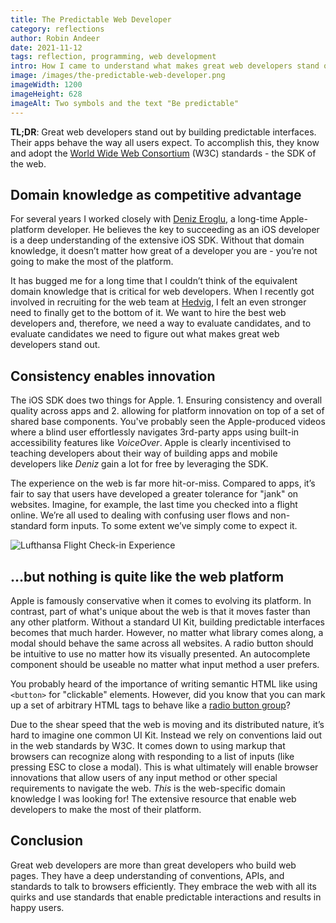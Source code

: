 ```yaml
---
title: The Predictable Web Developer
category: reflections
author: Robin Andeer
date: 2021-11-12
tags: reflection, programming, web development
intro: How I came to understand what makes great web developers stand out.
image: /images/the-predictable-web-developer.png
imageWidth: 1200
imageHeight: 628
imageAlt: Two symbols and the text "Be predictable"
---
```


**TL;DR**: Great web developers stand out by building predictable interfaces. Their apps behave the way all users expect. To accomplish this, they know and adopt the [World Wide Web Consortium](https://www.w3.org) (W3C) standards - the SDK of the web.

## Domain knowledge as competitive advantage

For several years I worked closely with [Deniz Eroglu](https://www.linkedin.com/in/denizeroglu), a long-time Apple-platform developer. He believes the key to succeeding as an iOS developer is a deep understanding of the extensive iOS SDK. Without that domain knowledge, it doesn’t matter how great of a developer you are - you’re not going to make the most of the platform.

It has bugged me for a long time that I couldn’t think of the equivalent domain knowledge that is critical for web developers. When I recently got involved in recruiting for the web team at [Hedvig](https://www.hedvig.com), I felt an even stronger need to finally get to the bottom of it. We want to hire the best web developers and, therefore, we need a way to evaluate candidates, and to evaluate candidates we need to figure out what makes great web developers stand out.

## Consistency enables innovation

The iOS SDK does two things for Apple. 1. Ensuring consistency and overall quality across apps and 2. allowing for platform innovation on top of a set of shared base components. You've probably seen the Apple-produced videos where a blind user effortlessly navigates 3rd-party apps using built-in accessibility features like *VoiceOver*. Apple is clearly incentivised to teaching developers about their way of building apps and mobile developers like *Deniz* gain a lot for free by leveraging the SDK.

The experience on the web is far more hit-or-miss. Compared to apps, it’s fair to say that users have developed a greater tolerance for "jank" on websites. Imagine, for example, the last time you checked into a flight online. We’re all used to dealing with confusing user flows and non-standard form inputs. To some extent we’ve simply come to expect it.

![Lufthansa Flight Check-in Experience](/images/the-predictable-web-developer-flight.png "Lufthansa Flight Check-in Experience")

## ...but nothing is quite like the web platform

Apple is famously conservative when it comes to evolving its platform. In contrast, part of what's unique about the web is that it moves faster than any other platform. Without a standard UI Kit, building predictable interfaces becomes that much harder. However, no matter what library comes along, a modal should behave the same across all websites. A radio button should be intuitive to use no matter how its visually presented. An autocomplete component should be useable no matter what input method a user prefers.

You probably heard of the importance of writing semantic HTML like using `<button>` for "clickable" elements. However, did you know that you can mark up a set of arbitrary HTML tags to behave like a [radio button group](https://www.w3.org/TR/2017/WD-wai-aria-practices-1.1-20170628/examples/radio/radio-1/radio-1.html)?

Due to the shear speed that the web is moving and its distributed nature, it’s hard to imagine one common UI Kit. Instead we rely on conventions laid out in the web standards by W3C. It comes down to using markup that browsers can recognize along with responding to a list of inputs (like pressing ESC to close a modal). This is what ultimately will enable browser innovations that allow users of any input method or other special requirements to navigate the web. *This* is the web-specific domain knowledge I was looking for! The extensive resource that enable web developers to make the most of their platform.

## Conclusion

Great web developers are more than great developers who build web pages. They have a deep understanding of conventions, APIs, and standards to talk to browsers efficiently. They embrace the web with all its quirks and use standards that enable predictable interactions and results in happy users.
